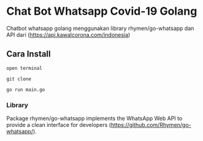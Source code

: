 # Chat Bot Whatsapp Covid-19 Golang
Chatbot whatsapp golang menggunakan library rhymen/go-whatsapp dan API dari (https://api.kawalcorona.com/indonesia)

## Cara Install 
`open terminal`

`git clone`

`go run main.go`

### Library
Package rhymen/go-whatsapp implements the WhatsApp Web API to provide a clean interface for developers (https://github.com/Rhymen/go-whatsapp/).
